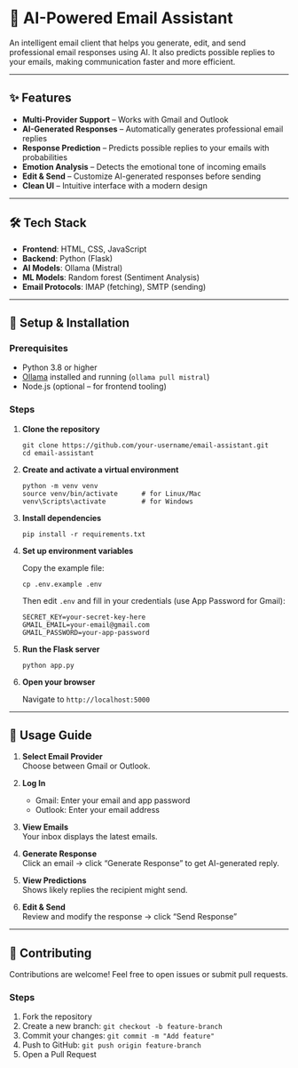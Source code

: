 # 📧 AI-Powered Email Assistant

An intelligent email client that helps you generate, edit, and send professional email responses using AI. It also predicts possible replies to your emails, making communication faster and more efficient.

---

## ✨ Features

- **Multi-Provider Support** – Works with Gmail and Outlook  
- **AI-Generated Responses** – Automatically generates professional email replies  
- **Response Prediction** – Predicts possible replies to your emails with probabilities  
- **Emotion Analysis** – Detects the emotional tone of incoming emails  
- **Edit & Send** – Customize AI-generated responses before sending  
- **Clean UI** – Intuitive interface with a modern design

---

## 🛠️ Tech Stack

- **Frontend**: HTML, CSS, JavaScript  
- **Backend**: Python (Flask)  
- **AI Models**: Ollama (Mistral)
- **ML Models**: Random forest (Sentiment Analysis)   
- **Email Protocols**: IMAP (fetching), SMTP (sending)

---

## 🚀 Setup & Installation

### Prerequisites

- Python 3.8 or higher  
- [Ollama](https://ollama.com) installed and running (`ollama pull mistral`)  
- Node.js (optional – for frontend tooling)

### Steps

1. **Clone the repository**

    ```
    git clone https://github.com/your-username/email-assistant.git
    cd email-assistant
    ```

2. **Create and activate a virtual environment**

    ```
    python -m venv venv
    source venv/bin/activate      # for Linux/Mac
    venv\Scripts\activate         # for Windows
    ```

3. **Install dependencies**

    ```
    pip install -r requirements.txt
    ```

4. **Set up environment variables**

    Copy the example file:

    ```
    cp .env.example .env
    ```

    Then edit `.env` and fill in your credentials (use App Password for Gmail):

    ```
    SECRET_KEY=your-secret-key-here
    GMAIL_EMAIL=your-email@gmail.com
    GMAIL_PASSWORD=your-app-password
    ```

5. **Run the Flask server**

    ```
    python app.py
    ```

6. **Open your browser**

    Navigate to `http://localhost:5000`

---

## 📖 Usage Guide

1. **Select Email Provider**  
   Choose between Gmail or Outlook.

2. **Log In**  
   - Gmail: Enter your email and app password  
   - Outlook: Enter your email address

3. **View Emails**  
   Your inbox displays the latest emails.

4. **Generate Response**  
   Click an email → click “Generate Response” to get AI-generated reply.

5. **View Predictions**  
   Shows likely replies the recipient might send.

6. **Edit & Send**  
   Review and modify the response → click “Send Response”

---

## 🤝 Contributing

Contributions are welcome! Feel free to open issues or submit pull requests.

### Steps

1. Fork the repository  
2. Create a new branch: `git checkout -b feature-branch`  
3. Commit your changes: `git commit -m "Add feature"`  
4. Push to GitHub: `git push origin feature-branch`  
5. Open a Pull Request


